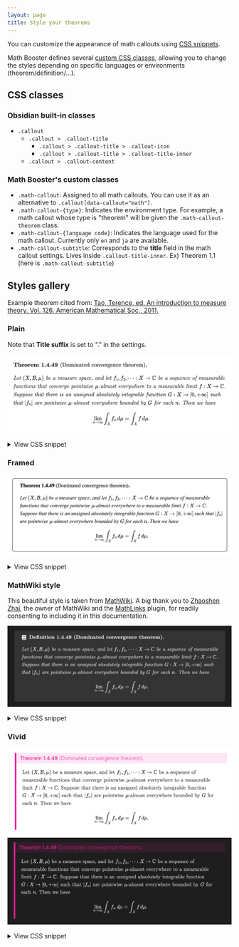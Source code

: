 ```yaml
---
layout: page
title: Style your theorems
---
```


You can customize the appearance of math callouts using [CSS snippets](https://help.obsidian.md/Extending+Obsidian/CSS+snippets).

Math Booster defines several [custom CSS classes](#css-classes-defined-by-math-booster), allowing you to change the styles depending on specific languages or environments (theorem/definition/...).

## CSS classes

### Obsidian built-in classes

- `.callout`
  - `.callout > .callout-title`
    - `.callout > .callout-title > .callout-icon`
    - `.callout > .callout-title > .callout-title-inner`
  - `.callout > .callout-content`

### Math Booster's custom classes

- `.math-callout`: Assigned to all math callouts. You can use it as an alternative to `.callout[data-callout="math"]`.
- `.math-callout-{type}`: Indicates the environment type. For example, a math callout whose type is "theorem" will be given the `.math-callout-theorem` class.
- `.math-callout-{language code}`: Indicates the language used for the math callout. Currently only `en` and `ja` are available.
- `.math-callout-subtitle`: Corresponds to the **title** field in the math callout settings. Lives inside `.callout-title-inner`. Ex) Theorem 1.1 (here is `.math-callout-subtitle`)

## Styles gallery

Example theorem cited from: [Tao, Terence, ed. An introduction to measure theory. Vol. 126. American Mathematical Soc., 2011.](https://terrytao.files.wordpress.com/2012/12/gsm-126-tao5-measure-book.pdf)

### Plain

Note that **Title suffix** is set to "." in the settings.

![Plain](fig/plain.png)

<details><summary markdown="span">View CSS snippet</summary>
<script src="https://emgithub.com/embed-v2.js?target=https%3A%2F%2Fgithub.com%2FRyotaUshio%2Fobsidian-math-booster%2Fblob%2Fmaster%2Fdocs%2Fstyles%2Fplain.css&style=atom-one-dark-reasonable&type=code&showLineNumbers=on&showFullPath=on&showCopy=on"></script>
</details>

### Framed

![Framed](fig/framed.png)


<details><summary markdown="span">View CSS snippet</summary>
<script src="https://emgithub.com/embed-v2.js?target=https%3A%2F%2Fgithub.com%2FRyotaUshio%2Fobsidian-math-booster%2Fblob%2Fmaster%2Fdocs%2Fstyles%2Fframed.css&style=atom-one-dark-reasonable&type=code&showLineNumbers=on&showFullPath=on&showCopy=on"></script>
</details>

### MathWiki style

This beautiful style is taken from [MathWiki](https://github.com/zhaoshenzhai/MathWiki). A big thank you to [Zhaoshen Zhai](https://github.com/zhaoshenzhai), the owner of MathWiki and the [MathLinks](obsidian://show-plugin?id=mathlinks) plugin, for readily consenting to including it in this documentation.


![MathWiki style](fig/mathwiki.png)

<details><summary markdown="span">View CSS snippet</summary>
<script src="https://emgithub.com/embed-v2.js?target=https%3A%2F%2Fgithub.com%2FRyotaUshio%2Fobsidian-math-booster%2Fblob%2Fmaster%2Fdocs%2Fstyles%2Fmathwiki.css&style=atom-one-dark-reasonable&type=code&showLineNumbers=on&showFullPath=on&showCopy=on"></script>
</details>

### Vivid

![Vivid light](fig/vivid-light.png)
![Vivid dark](fig/vivid-dark.png)

<details><summary markdown="span">View CSS snippet</summary>
<script src="https://emgithub.com/embed-v2.js?target=https%3A%2F%2Fgithub.com%2FRyotaUshio%2Fobsidian-math-booster%2Fblob%2Fmaster%2Fdocs%2Fstyles%2Fvivid.css&style=atom-one-dark-reasonable&type=code&showLineNumbers=on&showFullPath=on&showCopy=on"></script>
</details>
